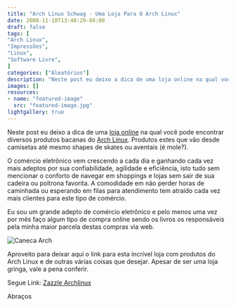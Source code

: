 ```yaml
---
title: "Arch Linux Schwag - Uma Loja Para O Arch Linux"
date: 2008-11-10T13:48:29-04:00
draft: false
tags: [
"Arch Linux",
"Impressões",
"Linux",
"Software Livre",
]
categories: ["Aleatórios"]
description: "Neste post eu deixo a dica de uma loja online na qual você pode encontrar diversos produtos bacanas do Arch Linux. Produtos estes que vão desde camisetas até mesmo shapes de skates ou aventais."
images: []
resources:
- name: "featured-image"
  src: "featured-image.jpg"
lightgallery: true
---
```

Neste post eu deixo a dica de uma [loja online](https://www.zazzle.com/archlinux) na qual você pode encontrar diversos produtos bacanas do [Arch Linux](https://www.archlinux-br.org/). Produtos estes que vão desde camisetas até mesmo shapes de skates ou aventais (é mole?).

<!--more-->

O comércio eletrônico vem crescendo a cada dia e ganhando cada vez mais adeptos por sua confiabilidade, agilidade e eficiência, isto tudo sem mencionar o conforto de navegar em shoppings e lojas sem sair de sua cadeira ou poltrona favorita. A comodidade em não perder horas de caminhada ou esperando em filas para atendimento tem atraído cada vez mais clientes para este tipo de comércio.

Eu sou um grande adepto de comércio eletrônico e pelo menos uma vez por mês faço algum tipo de compra online sendo os livros os responsáveis pela minha maior parcela destas compras via web.

![Caneca Arch](aarch_caneca.jpg)

Aproveito para deixar aqui o link para esta incrível loja com produtos do Arch Linux e de outras várias coisas que desejar. Apesar de ser uma loja gringa, vale a pena conferir.

Segue Link: [Zazzle Archlinux](https://www.zazzle.com/archlinux)

Abraços
